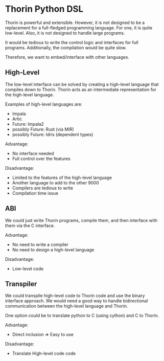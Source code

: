 # Thorin Python DSL

Thorin is powerful and extensible.
However, it is not designed to be a replacement for a full-fledged programming language.
For one, it is quite low-level.
Also, it is not designed to handle large programs.

It would be tedious to write the control logic and interfaces for full programs. 
Additionally, the compilation would be quite slow.

Therefore, we want to embed/interface with other languages.

## High-Level

The low-level interface can be solved by creating a high-level language that compiles down to Thorin.
Thorin acts as an intermediate representation for the high-level language.

Examples of high-level languages are:
* Impala
* Artic
* Future: Impala2
* possibly Future: Rust (via MIR)
* possibly Future: Idris (dependent types)

Advantage:
* No interface needed
* Full control over the features

Disadvantage:
* Limited to the features of the high-level language
* Another language to add to the other 9000
* Compilers are tedious to write
* Compilation time issue

## ABI

We could just write Thorin programs, compile them, and then interface with them via the C interface.

Advantage:
* No need to write a compiler
* No need to design a high-level language

Disadvantage:
* Low-level code

## Transpiler

We could transpile high-level code to Thorin code and use the binary interface approach.
We would need a good way to handle bidirectional communication between the high-level language and Thorin.

One option could be to translate python to C (using cython) and C to Thorin.

Advantage:
* Direct inclusion => Easy to use

Disadvantage:
* Translate High-level code code
